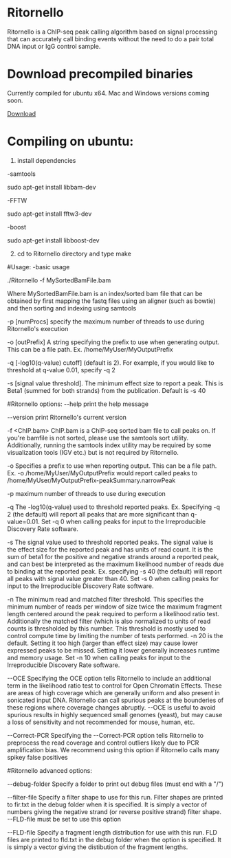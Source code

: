 # Ritornello
Ritornello is a ChIP-seq peak calling algorithm based on signal processing that can accurately call binding events without the need to do a pair total DNA input or IgG control sample.

# Download precompiled binaries

Currently compiled for ubuntu x64.  Mac and Windows versions coming soon.

[Download](https://github.com/kstant0725/Ritornello/releases)

# Compiling on ubuntu:

1.  install dependencies

-samtools

sudo apt-get install libbam-dev

-FFTW

sudo apt-get install fftw3-dev

-boost

sudo apt-get install libboost-dev

2.  cd to Ritornello directory and type make


#Usage:
-basic usage

./Ritornello -f MySortedBamFile.bam

Where MySortedBamFile.bam is an index/sorted bam file that can be obtained by first mapping the fastq files using an aligner (such as bowtie) and then sorting and indexing using samtools

-p [numProcs]  specify the maximum number of threads to use during Ritornello's execution

-o [outPrefix]  A string specifying the prefix to use when generating output.  This can be a file path.  Ex.   /home/MyUser/MyOutputPrefix

-q [-log10(q-value) cutoff] (default is 2).  For example, if you would like to threshold at q-value 0.01, specify -q 2

-s  [signal value threshold].  The minimum effect size to report a peak.  This is Beta1  (summed for both strands) from the publication.  Default is -s 40

#Ritornello options:
--help	print the help message

--version	print Ritornello's current version

-f <ChIP.bam>	ChIP.bam is a ChIP-seq sorted bam file to call peaks on.  If you're bamfile is not sorted, please use the samtools sort utility.  Additionally, running the samtools index utility may be required by some visualization tools (IGV etc.) but is not required by Ritornello.

-o <OutputPrefix>	Specifies a prefix to use when reporting output.  This can be a file path.
Ex. -o /home/MyUser/MyOutputPrefix would report called peaks to /home/MyUser/MyOutputPrefix-peakSummary.narrowPeak

-p <int>	maximum number of threads to use during execution

-q <decimal>	The -log10(q-value) used to threshold reported peaks.  Ex.  Specifying -q 2 (the default) will report all peaks that are more significant than q-value=0.01.  Set -q 0 when calling peaks for input to the Irreproducible Discovery Rate software.

-s <decimal>	The signal value used to threshold reported peaks.  The signal value is the effect size for the reported peak and has units of read count.  It is the sum of beta1 for the positive and negative strands around a reported peak, and can best be interpreted as the maximum likelihood number of reads due to binding at the reported peak.  Ex. specifying -s 40 (the default) will report all peaks with signal value greater than 40.  Set -s 0 when calling peaks for input to the Irreproducible Discovery Rate software.

-n <decimal>	The minimum read and matched filter threshold.  This specifies the minimum number of reads per window of size twice the maximum fragment length centered around the peak required to perform a likelihood ratio test.  Additionally the matched filter (which is also normalized to units of read counts is thresholded by this number. This threshold is mostly used to control compute time by limiting the number of tests performed.  -n 20 is the default.  Setting it too high (larger than effect size) may cause lower expressed peaks to be missed.  Setting it lower generally increases runtime and memory usage. Set -n 10 when calling peaks for input to the Irreproducible Discovery Rate software.

--OCE	Specifying the OCE option tells Ritornello to include an additional term in the likelihood ratio test to control for Open Chromatin Effects.  These are areas of high coverage which are generally uniform and also present in sonicated input DNA.  Ritornello can call spurious peaks at the bounderies of these regions where coverage changes abruptly.  --OCE is useful to avoid spurious results in highly sequenced small genomes (yeast), but may cause a loss of sensitivity and not recommended for mouse, human, etc.

--Correct-PCR	Specifying the --Correct-PCR option tells Ritornello to preprocess the read coverage and control outliers likely due to PCR amplification bias.  We recommend using this option if Ritornello calls many spikey false positives

#Ritornello advanced options:

--debug-folder	Specify a folder to print out debug files (must end with a "/")

--filter-file	Specify a filter shape to use for this run.  Filter shapes are printed to fir.txt in the debug folder when it is specified.  It is simply a vector of numbers giving the negative strand (or reverse positive strand) filter shape.  --FLD-file must be set to use this option

--FLD-file		Specify a fragment length distribution for use with this run.  FLD files are printed to fld.txt in the debug folder when the option is specified.  It is simply a vector giving the distibution of the fragment lengths.